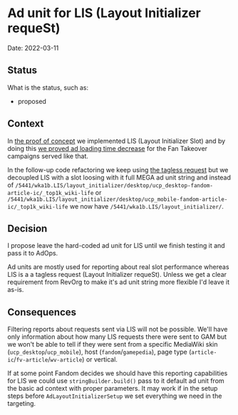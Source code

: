 # Ad unit for LIS (Layout Initializer requeSt)

Date: 2022-03-11

## Status

What is the status, such as:

- proposed

## Context

In [the proof of concept](https://github.com/Wikia/ad-engine/pull/1286) we implemented LIS (Layout Initializer Slot) and by doing this [we proved ad loading time decrease](https://fandom.atlassian.net/browse/ADEN-11434?focusedCommentId=565738) for the Fan Takeover campaigns served like that.

In the follow-up code refactoring we keep using [the tagless request](https://support.google.com/admanager/answer/2623168?hl=en) but we decoupled LIS with a slot loosing with it full MEGA ad unit string and instead of `/5441/wka1b.LIS/layout_initializer/desktop/ucp_desktop-fandom-article-ic/_top1k_wiki-life` or `/5441/wka1b.LIS/layout_initializer/desktop/ucp_mobile-fandom-article-ic/_top1k_wiki-life` we now have `/5441/wka1b.LIS/layout_initializer/`.

## Decision

I propose leave the hard-coded ad unit for LIS until we finish testing it and pass it to AdOps.

Ad units are mostly used for reporting about real slot performance whereas LIS is a a tagless request (Layout Initializer requeSt). Unless we get a clear requirement from RevOrg to make it's ad unit string more flexible I'd leave it as-is.

## Consequences

Filtering reports about requests sent via LIS will not be possible. We'll have only information about how many LIS requests there were sent to GAM but we won't be able to tell if they were sent from a specific MediaWiki skin (`ucp_desktop`/`ucp_mobile`), host (`fandom`/`gamepedia`), page type (`article-ic`/`fv-article`/`wv-article`) or vertical.

If at some point Fandom decides we should have this reporting capabilities for LIS we could use `stringBuilder.build()` pass to it default ad unit from the basic ad context with proper parameters. It may work if in the setup steps before `AdLayoutInitializerSetup` we set everything we need in the targeting.

